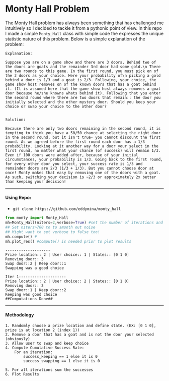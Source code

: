 # Monty Hall Problem 

The Monty Hall problem has always been something that has challenged me intuitively so I decided to tackle it from a pythonic point of view. In this repo I made a simple `Monty_Hall` class with simple code the expresses the unique statistic nature of this problem. Below is a simple explanation of the problem:

```
Explanation:

Suppose you are on a game show and there are 3 doors. Behind two of the doors are goats and the remainder 3rd door had some gold.\n There are two rounds to this game. In the first round, you must pick on of the 3 doors as your choice. Here your probability of\n picking a gold behind a door is 1/3 and a goat is 2/3. Following, your choice, the game show host removes on of the known doors that has a goat behind it. (It is assumed here that the game show host always removes a goat door because he/she knowns whats behind it). Following that you enter the second round where there are two doors that remain:: the door you initially selected and the other mystery door. Should you keep your choice or swap your choice to the other door?


Solution:

Because there are only two doors remaining in the second round, it is tempting to think you have a 50/50 chance at selecting the right door in the second round, but it isn't true- you cannot discount the first round. As we agreed before the first round each door has a 1/3 probability. Looking at it another way for a door your select in the first round, no matter what your chance (of success) will remain 1/3. Even if 100 doors were added after, because of your initial circumstances, your probability is 1/3. Going back to the first round, for every other door you select, your success rate is 1/3 and remainder doors are 2/3 (1/3 + 1/3). But you cannot choose door at once! Monty makes that easy by removing one of the doors with a goat. As such, switching your decision is ~2/3 or approximately 2x better than keeping your decision!
```
---

#### Using Repo: 
- `git clone https://github.com/eddymina/monty_hall`

```python
from monty import Monty_Hall 
mh=Monty_Hall(niters=2,verbose=True) #set the number of iterations and print results (verbose is False)
## Set niters>700 to to smooth out noise 
## Might want to set verbose to false too! 
mh.compute() #
mh.plot_res() #compute() is needed prior to plot results 
```
```
--------------------
Prize location:: 2 | User choice:: 1 | States:: [0 1 0]
Removing door:: 3
Swap door::2 | Keep door::1
Swapping was a good choice

Iter 1---------------------
Prize location:: 2 | User choice:: 2 | States:: [0 1 0]
Removing door:: 3
Swap door::1 | Keep door::2
Keeping was good choice
##Computations Done##
```
---

#### Methodology 
```
1. Randomly choose a prize location and define state. (EX: [0 1 0], prize is at location 2 (index 1))
2. Remove a door that has a goat and is not the door your selected (obviously)
3. Allow user to swap and keep choice 
4. Compute Cumulative Success Rate:
	For an iteration:	
		success_keeping == 1 else it is 0 
		success_swapping == 1 else it is 0 

5. For all iterations sum the successes
6. Plot Results 
```




